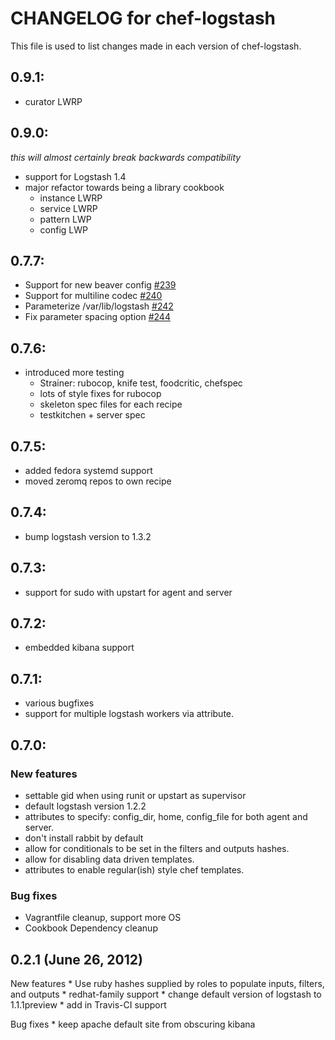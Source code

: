 # CHANGELOG for chef-logstash

This file is used to list changes made in each version of chef-logstash.


## 0.9.1:

* curator LWRP

## 0.9.0:

_this will almost certainly break backwards compatibility_

* support for Logstash 1.4
* major refactor towards being a library cookbook
  * instance LWRP
  * service LWRP
  * pattern LWP
  * config LWP  

## 0.7.7:

* Support for new beaver config [#239](https://github.com/lusis/chef-logstash/pull/239)
* Support for multiline codec [#240](https://github.com/lusis/chef-logstash/pull/240)
* Parameterize /var/lib/logstash [#242](https://github.com/lusis/chef-logstash/pull/242)
* Fix parameter spacing option [#244](https://github.com/lusis/chef-logstash/pull/244)

## 0.7.6:

* introduced more testing
  * Strainer: rubocop, knife test, foodcritic, chefspec
  * lots of style fixes for rubocop
  * skeleton spec files for each recipe
  * testkitchen + server spec

## 0.7.5:

* added fedora systemd support
* moved zeromq repos to own recipe

## 0.7.4:
* bump logstash version to 1.3.2

## 0.7.3:
* support for sudo with upstart for agent and server

## 0.7.2:
* embedded kibana support

## 0.7.1:
* various bugfixes
* support for multiple logstash workers via attribute.

## 0.7.0:

### New features ###
* settable gid when using runit or upstart as supervisor
* default logstash version 1.2.2
* attributes to specify: config_dir, home, config_file for both agent and server.
* don't install rabbit by default
* allow for conditionals to be set in the filters and outputs hashes.
* allow for disabling data driven templates.
* attributes to enable regular(ish) style chef templates.

### Bug fixes ###
* Vagrantfile cleanup, support more OS
* Cookbook Dependency cleanup

## 0.2.1 (June 26, 2012)

New features
	* Use ruby hashes supplied by roles to populate inputs, filters,
	and outputs
	* redhat-family support
	* change default version of logstash to 1.1.1preview
	* add in Travis-CI support

Bug fixes
	* keep apache default site from obscuring kibana
